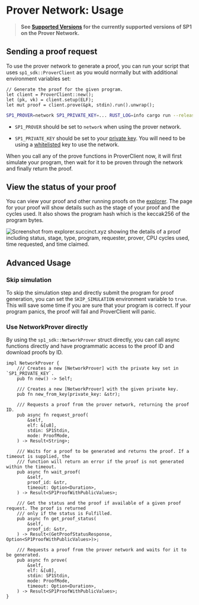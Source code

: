 # Prover Network: Usage

> **See [Supported Versions](./versions.md) for the currently supported versions of SP1 on the Prover Network.**

## Sending a proof request

To use the prover network to generate a proof, you can run your script that uses `sp1_sdk::ProverClient` as you would normally but with additional environment variables set:

```rust,noplayground
// Generate the proof for the given program.
let client = ProverClient::new();
let (pk, vk) = client.setup(ELF);
let mut proof = client.prove(&pk, stdin).run().unwrap();
```

```sh
SP1_PROVER=network SP1_PRIVATE_KEY=... RUST_LOG=info cargo run --release
```

- `SP1_PROVER` should be set to `network` when using the prover network.

- `SP1_PRIVATE_KEY` should be set to your [private key](./key-setup.md). You will need
  to be using a [whitelisted](./key-setup.md) key to use the network.

When you call any of the prove functions in ProverClient now, it will first simulate your program, then wait for it to be proven through the network and finally return the proof.

## View the status of your proof

You can view your proof and other running proofs on the [explorer](https://explorer.succinct.xyz/). The page for your proof will show details such as the stage of your proof and the cycles used. It also shows the program hash which is the keccak256 of the program bytes.

![Screenshot from explorer.succinct.xyz showing the details of a proof including status, stage, type, program, requester, prover, CPU cycles used, time requested, and time claimed.](./explorer.png)

## Advanced Usage

### Skip simulation

To skip the simulation step and directly submit the program for proof generation, you can set the `SKIP_SIMULATION` environment variable to `true`. This will save some time if you are sure that your program is correct. If your program panics, the proof will fail and ProverClient will panic.

### Use NetworkProver directly

By using the `sp1_sdk::NetworkProver` struct directly, you can call async functions directly and have programmatic access to the proof ID and download proofs by ID.

```rust,noplayground
impl NetworkProver {
    /// Creates a new [NetworkProver] with the private key set in `SP1_PRIVATE_KEY`.
    pub fn new() -> Self;

    /// Creates a new [NetworkProver] with the given private key.
    pub fn new_from_key(private_key: &str);

    /// Requests a proof from the prover network, returning the proof ID.
    pub async fn request_proof(
        &self,
        elf: &[u8],
        stdin: SP1Stdin,
        mode: ProofMode,
    ) -> Result<String>;

    /// Waits for a proof to be generated and returns the proof. If a timeout is supplied, the
    /// function will return an error if the proof is not generated within the timeout.
    pub async fn wait_proof(
        &self,
        proof_id: &str,
        timeout: Option<Duration>,
    ) -> Result<SP1ProofWithPublicValues>;

    /// Get the status and the proof if available of a given proof request. The proof is returned
    /// only if the status is Fulfilled.
    pub async fn get_proof_status(
        &self,
        proof_id: &str,
    ) -> Result<(GetProofStatusResponse, Option<SP1ProofWithPublicValues>)>;

    /// Requests a proof from the prover network and waits for it to be generated.
    pub async fn prove(
        &self,
        elf: &[u8],
        stdin: SP1Stdin,
        mode: ProofMode,
        timeout: Option<Duration>,
    ) -> Result<SP1ProofWithPublicValues>;
}
```

